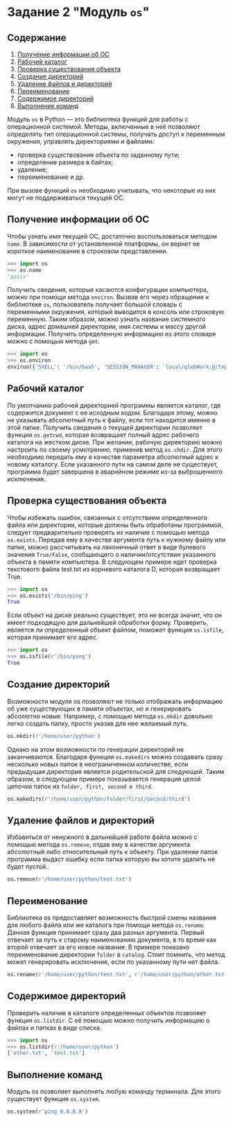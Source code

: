 # Задание 2 "Модуль `os`"

## Содержание

1. [Получение информации об ОС](#получение-информации-об-ос)
2. [Рабочий каталог](#рабочий-каталог)
3. [Проверка существования объекта](#проверка-существования-объекта)
4. [Создание директорий](#создание-директорий)
5. [Удаление файлов и директорий](#удаление-файлов-и-директорий)
5. [Переименование](#переименование)
6. [Содержимое директорий](#содержимое-директорий)
7. [Выполнение команд](#выполнение-команд)


Модуль `os` в Python — это библиотека функций для работы с операционной системой. Методы, включенные в неё позволяют определять тип операционной системы, получать доступ к переменным окружения, управлять директориями и файлами:
* проверка существования объекта по заданному пути;
* определение размера в байтах;
* удаление;
* переименование и др.

При вызове функций `os` необходимо учитывать, что некоторые из них могут не поддерживаться текущей ОС.

## Получение информации об ОС

Чтобы узнать имя текущей ОС, достаточно воспользоваться методом `name`. В зависимости от установленной платформы, он вернет ее короткое наименование в строковом представлении. 

```py
>>> import os
>>> os.name
'posix'
```

Получить сведения, которые касаются конфигурации компьютера, можно при помощи метода `environ`. Вызвав его через обращение к библиотеке `os`, пользователь получает большой словарь с переменными окружения, который выводится в консоль или строковую переменную. Таким образом, можно узнать название системного диска, адрес домашней директории, имя системы и массу другой информации. Получить определенную информацию из этого словаря можно с помощью метода `get`.

```py
>>> import os
>>> os.environ
environ({'SHELL': '/bin/bash', 'SESSION_MANAGER': 'local/glebWork:@/tmp/.ICE-unix/2330,unix/glebWork:/tmp/.ICE-unix/2330', ...})
```

## Рабочий каталог

По умолчанию рабочей директорией программы является каталог, где содержится документ с ее исходным кодом. Благодаря этому, можно не указывать абсолютный путь к файлу, если тот находится именно в этой папке. Получить сведения о текущей директории позволяет функция `os.getcwd`, которая возвращает полный адрес рабочего каталога на жестком диске. При желании, рабочую директорию можно настроить по своему усмотрению, применив метод `os.chdir`. Для этого необходимо передать ему в качестве параметра абсолютный адрес к новому каталогу. Если указанного пути на самом деле не существует, программа будет завершена в аварийном режиме из-за выброшенного исключения.

## Проверка существования объекта

Чтобы избежать ошибок, связанных с отсутствием определенного файла или директории, которые должны быть обработаны программой, следует предварительно проверять их наличие с помощью метода `os.exists`. Передав ему в качестве аргумента путь к нужному файлу или папке, можно рассчитывать на лаконичный ответ в виде булевого значения `True/False`, сообщающего о наличии/отсутствии указанного объекта в памяти компьютера. В следующем примере идет проверка текстового файла test.txt из корневого каталога D, которая возвращает True.

```py
>>> import os
>>> os.exists('/bin/ping')
True
```

Если объект на диске реально существует, это не всегда значит, что он имеет подходящую для дальнейшей обработки форму. Проверить, является ли определенный объект файлом, поможет функция `os.isfile`, которая принимает его адрес.

```py
>>> import os
>>> os.isfile(r'/bin/ping')
True
```

## Создание директорий

Возможности модуля os позволяют не только отображать информацию об уже существующих в памяти объектах, но и генерировать абсолютно новые. Например, с помощью метода `os.mkdir` довольно легко создать папку, просто указав для нее желаемый путь.

```py
os.mkdir(r'/home/user/python')
```

Однако на этом возможности по генерации директорий не заканчиваются. Благодаря функции `os.makedirs` можно создавать сразу несколько новых папок в неограниченном количестве, если предыдущая директория является родительской для следующей. Таким образом, в следующем примере показывается генерация целой цепочки папок из `folder, first, second и third`.

```py
os.makedirs(r'/home/user/python/folder/first/second/third')
```

## Удаление файлов и директорий

Избавиться от ненужного в дальнейшей работе файла можно с помощью метода `os.remove`, отдав ему в качестве аргумента абсолютный либо относительный путь к объекту. При удалении папок программа выдаст ошибку если папка которую вы хотите удалить не будет пустой.

```py
os.remove(r'/home/user/python/test.txt')
```

## Переименование

Библиотека os предоставляет возможность быстрой смены названия для любого файла или же каталога при помощи метода `os.rename`. Данная функция принимает сразу два разных аргумента. Первый отвечает за путь к старому наименованию документа, в то время как второй отвечает за его новое название. В примере показано переименование директории `folder` в `catalog`. Стоит помнить, что метод может генерировать исключение, если по указанному пути нет файла.

```py
os.rename(r'/home/user/python/test.txt', r'/home/user/python/other.txt')
```

## Содержимое директорий

Проверить наличие в каталоге определенных объектов позволяет функция `os.listdir`. С её помощью можно получить информацию о файлах и папках в виде списка.

```py
>>> import os
>>> os.listdir(r'/home/user/python')
['other.txt', 'test.txt']
```

## Выполнение команд

Модуль os позволяет выполнять любую команду терминала. Для этого существует функция `os.system`.

```py
os.system(r'ping 8.8.8.8')
```